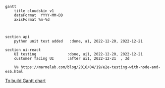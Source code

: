

```mermaid
gantt
    title cloudskin v1    
    dateFormat  YYYY-MM-DD
    axisFormat %m-%d
    

    
section api                       
    python unit test added   :done, a1, 2022-12-20, 2022-12-21

section ui-react
    UI testing              :done, ui1, 2022-12-20, 2022-12-21
    customer facing UI      :after ui1, 2022-12-21  , 3d
    
    %% https://marmelab.com/blog/2016/04/19/e2e-testing-with-node-and-es6.html
```

[To build Gantt chart](https://mermaid.js.org/syntax/gantt.html)
